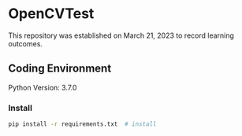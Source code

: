 # OpenCVTest
This repository was established on March 21, 2023 to record learning outcomes.

## Coding Environment

Python Version: 3.7.0

### Install

```bash
pip install -r requirements.txt  # install
```